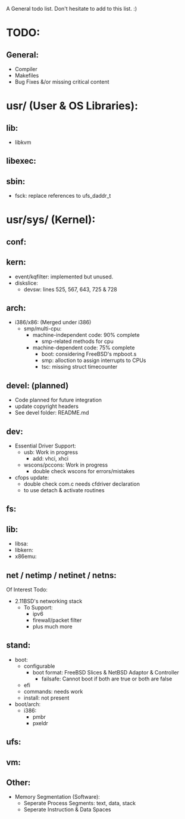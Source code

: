 A General todo list. Don't hesitate to add to this list. :)

# TODO:
## General:
- Compiler
- Makefiles
- Bug Fixes &/or missing critical content

# usr/ (User & OS Libraries):
## lib:
- libkvm
		
## libexec:

## sbin:
- fsck: replace references to ufs_daddr_t
		
# usr/sys/ (Kernel):
## conf:

## kern:
- event/kqfilter: implemented but unused.
- diskslice:
	- devsw: lines 525, 567, 643, 725 & 728
	
## arch:
- i386/x86: (Merged under i386)
	- smp/multi-cpu:
		- machine-independent code: 90% complete
			- smp-related methods for cpu
		- machine-dependent code: 75% complete
			- boot: considering FreeBSD's mpboot.s
			- smp: alloction to assign interrupts to CPUs
			- tsc: missing struct timecounter

## devel: (planned)
- Code planned for future integration
- update copyright headers
- See devel folder: README.md
	
## dev:
- Essential Driver Support:
	- usb: 								Work in progress
		- add: vhci, xhci
	- wscons/pccons:						Work in progress
		- double check wscons for errors/mistakes
- cfops update:
	- double check com.c needs cfdriver declaration
	- to use detach & activate routines
	
## fs:


## lib:
- libsa:
- libkern:
- x86emu:
	
## net / netimp / netinet / netns:
Of Interest Todo:
- 2.11BSD's networking stack
	- To Support:
		- ipv6
		- firewall/packet filter
		- plus much more

## stand:
- boot:
	- configurable
		- boot format: FreeBSD Slices & NetBSD Adaptor & Controller
			- failsafe: Cannot boot if both are true or both are false
	- efi
	- commands: needs work
	- install: not present
- boot/arch:
	- i386:
		- pmbr
		- pxeldr

## ufs:

## vm:

## Other:
- Memory Segmentation (Software):
	- Seperate Process Segments: text, data, stack
	- Seperate Instruction & Data Spaces
